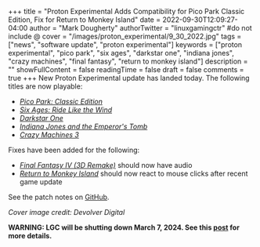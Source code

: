+++
title = "Proton Experimental Adds Compatibility for Pico Park Classic Edition, Fix for Return to Monkey Island"
date = 2022-09-30T12:09:27-04:00
author = "Mark Dougherty"
authorTwitter = "linuxgamingctr" #do not include @
cover = "/images/proton_experimental/9_30_2022.jpg"
tags = ["news", "software update", "proton experimental"]
keywords = ["proton experimental", "pico park", "six ages", "darkstar one", "indiana jones", "crazy machines", "final fantasy", "return to monkey island"]
description = ""
showFullContent = false
readingTime = false
draft = false
comments = true
+++
New Proton Experimental update has landed today. The following titles are now playable:
- [*Pico Park: Classic Edition*](https://store.steampowered.com/app/461040/PICO_PARKClassic_Edition/)
- [*Six Ages: Ride Like the Wind*](https://store.steampowered.com/app/881420/Six_Ages_Ride_Like_the_Wind/)
- [*Darkstar One*](https://store.steampowered.com/app/12330/Darkstar_One/)
- [*Indiana Jones and the Emperor's Tomb*](https://store.steampowered.com/app/560430/Indiana_Jones_and_the_Emperors_Tomb/)
- [*Crazy Machines 3*](https://store.steampowered.com/app/351920/Crazy_Machines_3/)

Fixes have been added for the following:
- [*Final Fantasy IV (3D Remake)*](https://store.steampowered.com/app/312750/Final_Fantasy_IV_3D_Remake/) should now have audio
- [*Return to Monkey Island*](https://store.steampowered.com/app/2060130/Return_to_Monkey_Island/) should now react to mouse clicks after recent game update

See the patch notes on [GitHub](https://github.com/ValveSoftware/Proton/wiki/Changelog).

*Cover image credit: Devolver Digital*

**WARNING: LGC will be shutting down March 7, 2024. See this [post](https://linuxgamingcentral.com/posts/the-end-of-lgc/) for more details.**
